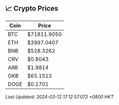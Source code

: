 ## 📈 Crypto Prices

| Coin | Price |
| ---- | ----- |
| BTC | $71811.9050 |
| ETH | $3997.0407 |
| BNB | $528.3262 |
| CRV | $0.8043 |
| ARB | $1.9814 |
| OKB | $65.1513 |
| DOGE | $0.1701 |

_Last Updated: 2024-03-12 17:12:57.073 +0800 HKT_